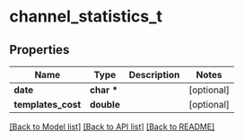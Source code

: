 # channel_statistics_t

## Properties
Name | Type | Description | Notes
------------ | ------------- | ------------- | -------------
**date** | **char \*** |  | [optional] 
**templates_cost** | **double** |  | [optional] 

[[Back to Model list]](../README.md#documentation-for-models) [[Back to API list]](../README.md#documentation-for-api-endpoints) [[Back to README]](../README.md)


